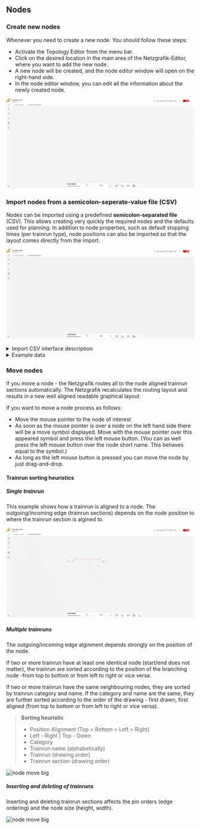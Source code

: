## Nodes

### Create new nodes

Whenever you need to create a new node. You should follow these steps:

- Activate the Topology Editor from the menu bar.
- Click on the desired location in the main area of the Netzgrafik-Editor, where you want to add
  the new node.
- A new node will be created, and the node editor window will open on the right-hand side.
- In the node editor window, you can edit all the information about the newly created node.

![Create new nodes](./animated_images/compressed/29-01-2024-005-create_nodes.gif)

### Import nodes from a semicolon-seperate-value file (CSV)

Nodes can be imported using a predefined **semicolon-separated file** (CSV). This allows
creating very quickly the required nodes and the defaults used for planning. In addition to node
properties, such as default stopping times (per trainrun type), node positions can also be imported
so that the layout comes directly from the import.

![import basedata](./animated_images/compressed/29-01-2024-004-import_basedata.gif)

<details>
<summary>Import CSV interface description
</summary>

|                  |                      BP                      |                     Bahnhof                      |   Kategorie    |    Region     |              Fahrgastwechselzeit_IPV               |               Fahrgastwechselzeit_A                |               Fahrgastwechselzeit_B                |               Fahrgastwechselzeit_C                |               Fahrgastwechselzeit_D                |      ZAZ      |           Umsteigezeit           |              Labels              |         X         |          Y          |                            Erstellen                            |
|:----------------:|:--------------------------------------------:|:------------------------------------------------:|:--------------:|:-------------:|:--------------------------------------------------:|:--------------------------------------------------:|:--------------------------------------------------:|:--------------------------------------------------:|:--------------------------------------------------:|:-------------:|:--------------------------------:|:--------------------------------:|:-----------------:|:-------------------:|:---------------------------------------------------------------:|
|     Datatype     |                    string                    |                      string                      |     string     |   nummeric    |                      nummeric                      |                      nummeric                      |                      nummeric                      |                      nummeric                      |                      nummeric                      |   nummeric    |             nummeric             |             nummeric             |     nummeric      |      nummeric       |                          'JA' or empty                          |
|   Description    |                      id                      |                    full name                     | category label | region number | if <= 0 -> non stop, otherwise > default stop time | if <= 0 -> non stop, otherwise > default stop time | if <= 0 -> non stop, otherwise > default stop time | if <= 0 -> non stop, otherwise > default stop time | if <= 0 -> non stop, otherwise > default stop time | no implemened | min. connectiontime - Default: 2 | comma separated filerable labels | vertical position | horizontal position | if 'JA' missing nodes gets created, otherwise just updated (ID) |
| More information | this is a unique identifier <br/>(non-empty) | full name of the station (node) <br/>(non-empty) | empty allowed  | empty allowed |                   empty allowed                    |                   empty allowed                    |                   empty allowed                    |                   empty allowed                    |                   empty allowed                    | empty allowed |          empty allowed           |          empty allowed           |   empty allowed   |    empty allowed    |                          empty allowed                          |

**category label:** If the node gets created or updated the category labels gets added as filterable
label. The label template ist "Kategorie:" + value. Comma separated values allows to add more than
one category label.

**region number:** If the node gets created or updated the region number gets added as filterable
label. The label template ist "Region:" + value. Comma separated values allows to add more than one
region label.

</details>

<details>
<summary> Example data  
</summary>

| BP   | Bahnhof           | Region | Kategorie | Fahrgastwechselzeit_IPV | Fahrgastwechselzeit_A | Fahrgastwechselzeit_B | Fahrgastwechselzeit_C | Fahrgastwechselzeit_D | Umsteigezeit | ZAZ | Labels | Erstellen | X            | Y            |
|------|-------------------|--------|-----------|-------------------------|-----------------------|-----------------------|-----------------------|-----------------------|--------------|-----|--------|-----------|--------------|--------------|
| AA   | Aarau             | Mitte  | 2         | 2                       | 2                     | 2                     | 2                     | 2                     | 4            | 0.2 | SBB    | JA        | -209.4991625 | -427.021373  |
| GD   | Arth-Goldau       | Sud    | 2         | 2                       | 2                     | 2                     | 2                     | 2                     | 4            |     |        | JA        | 951.9866035  | 758.834056   |
| BEL  | Bellinzona        | Sud    | 2         | 2                       | 2                     | 2                     | 2                     | 2                     | 4            |     |        | JA        | 2121.053433  | 3728.103892  |
| BR   | Brig              | Ouest  | 2         | 2                       | 2                     | 2                     | 2                     | 2                     | 4            |     |        | JA        | -329.3652    | 3328.39752   |
| BUE  | Bülach            | Ost    | 2         | 2                       | 2                     | 2                     | 2                     | 2                     | 4            |     |        | JA        | 898.8887195  | -904.009981  |
| CHI  | Chiasso           | Sud    | 2         | 2                       | 2                     | 2                     | 2                     | 2                     | 7            |     |        | JA        | 2150.55564   | 5000         |
| CH   | Chur              | Ost    | 2         | 2                       | 2                     | 2                     | 2                     | 2                     | 4            |     |        | JA        | 3235.226062  | 1397.129247  |
| FRI  | Fribourg/Freiburg | Ouest  | 2         | 2                       | 2                     | 2                     | 2                     | 2                     | 4            |     |        | JA        | -2286.192724 | 1637.608378  |
| GE   | Genève            | Ouest  | 2         | 2                       | 2                     | 2                     | 2                     | 2                     | 4            |     |        | JA        | -4663.358198 | 3689.447021  |
| GEAP | Genève aéroport   | Ouest  | 2         | 2                       | 2                     | 2                     | 2                     | 2                     | 1            |     |        | JA        | -4733.658091 | 3610.022432  |
| IO   | Interlaken Ost    | Mitte  | 2         | 2                       | 2                     | 2                     | 2                     | 2                     | 5            |     |        | JA        | -656.2338255 | 2058.391723  |
| LQ   | Landquart         | Ost    | 2         | 2                       | 2                     | 2                     | 2                     | 2                     | 4            |     |        | JA        | 3283.056782  | 995.1229965  |
| LG   | Lugano            | Sud    | 2         | 2                       | 2                     | 2                     | 2                     | 2                     | 4            |     |        | JA        | 1939.473284  | 4397.116645  |
| OL   | Olten             | Mitte  | 2         | 2                       | 2                     | 2                     | 2                     | 2                     | 5            |     |        | JA        | -538.742579  | -286.602732  |
| SG   | St. Gallen        | Ost    | 2         | 2                       | 2                     | 2                     | 2                     | 2                     | 5            |     |        | JA        | 2818.572081  | -589.3046175 |
| TH   | Thun              | Mitte  | 2         | 2                       | 2                     | 2                     | 2                     | 2                     | 4            |     |        | JA        | -1173.572842 | 1807.484374  |
| VI   | Visp              | Ouest  | 2         | 2                       | 2                     | 2                     | 2                     | 2                     | 4            |     |        | JA        | -578.900898  | 3418.974947  |
| WIL  | Wil               | Ost    | 2         | 2                       | 2                     | 2                     | 2                     | 2                     | 4            |     |        | JA        | 2060.435379  | -709.0873575 |
| W    | Winterthur        | Ost    | 2         | 2                       | 2                     | 2                     | 2                     | 2                     | 4            |     |        | JA        | 1330.339474  | -828.050963  |
| ZG   | Zug               | Ost    | 2         | 2                       | 2                     | 2                     | 2                     | 2                     | 4            |     |        | JA        | 866.6159235  | 323.4007965  |
| ZFH  | Zürich Flughafen  | Ost    | 2         | 3                       | 3                     | 3                     | 3                     | 3                     | 4            |     |        | JA        | 962.4904855  | -647.2111605 |

[Demo base data CSV file](29-01-2024-004-Stammdaten_importieren.csv)
</details>

### Move nodes

If you move a node - the Netzgrafik routes all to the node aligned trainrun sections
automatically. The Netzgrafik recalculates the routing layout and results in a new well aligned
readable graphical layout.

If you want to move a node process as follows:

- Move the mouse pointer to the node of interest
- As soon as the mouse pointer is over a node on the left hand side there will be a move symbol
  displayed. Move with the mouse pointer over this appeared symbol and press the left mouse button.
  (You can as well press the left mouse button over the node short name. This behaves equal to the
  symbol.)
- As long as the left mouse button is pressed you can move the node by just drag-and-drop.

#### Trainrun sorting heuristics

##### Single trainrun

This example shows how a trainrun is aligned to a node. The outgoing/incoming edge (trainrun
sections) depends on the node position to where the trainrun section is algined to.

![node move small](./animated_images/compressed/29-01-2024-006-move-nodes-reroute_trainrun.gif)

<a id="MultipleTrainruns"></a>

##### Multiple trainruns

The outgoing/incoming edge alginment depends strongly on the position of the node.

If two or more trainrun have at least one identical node (start/end does not matter), the
trainrun are sorted according to the position of the branching node -from top to bottom or
from left to right or vice versa.

If two or more trainrun have the same neighbouring nodes, they are sorted by trainrun
category and name. If the category and name are the same, they are further sorted according to the
order of the drawing - first drawn, first aligned (from top to bottom or from left to right or vice
versa).

> **Sorting heuristic**
> - Position Alignment (Top > Bottom > Left > Right)
> - Left - Right | Top - Down
> - Category
> - Trainrun name (alphabetically)
> - Trainrun (drawing order)
> - Trainrun section (drawing order)

![node move big](./animated_images/compressed/29-01-2024-006-move-nodes-reroute_trainrun-big.gif)

##### Inserting and deleting of trainruns

Inserting and deleting trainrun sections affects the pin orders (edge ordering) and the node size
(height, width).

![node move big](./animated_images/compressed/2024-1-25-Move_nodes_reoute_notes_ports.gif)

